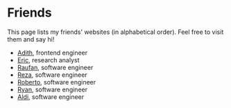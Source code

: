 # Friends

This page lists my friends' websites (in alphabetical order). 
Feel free to visit them and say hi!

- [Adith](https://adith.vercel.app), frontend engineer
- [Eric](https://algonacci.github.io), research analyst
- [Raufan](https://www.muhraufan.com/), software engineer
- [Reza](https://reza.nurfachmi.com), software engineer
- [Roberto](https://robertotambunan.id/), software engineer
- [Ryan](https://www.baghaskoro.my.id/), software engineer
- [Aldi](https://www.faldi.xyz/), software engineer
